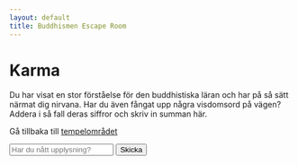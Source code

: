 ```yaml
---
layout: default
title: Buddhismen Escape Room
---
```


# Karma

Du har visat en stor förståelse för den buddhistiska läran och har på så sätt närmat dig nirvana.
Har du även fångat upp några visdomsord på vägen? Addera  i så fall deras siffror och skriv in summan här.

Gå tillbaka till [tempelområdet](/rooms/rum3.html)
 
 <input type="text" id="answer" placeholder="Har du nått upplysning?">
<button onclick="checkAnswer()">Skicka</button>

<p id="message"></p>
<a href="nirvana.html" id="nextLink" style="display:none;">Gå vidare!</a>

<script>
const correctHash = "MTg="; // 18 i Base64

function checkAnswer() {
    var userAnswer = document.getElementById('answer').value.trim().toLowerCase();
    var message = document.getElementById('message');
    var nextLink = document.getElementById('nextLink');

    var userHash = btoa(userAnswer);

    if(userHash === correctHash) {
        message.textContent = "Rätt! Du kan gå vidare.";
        nextLink.style.display = 'inline';
    } else {
        message.textContent = "Du harsäkert börjat förbättra din karma genom dina flitiga studier om buddhismen. Men än har du lång väg att vandra på den åttafaldiga vägen. Ett tips är att lyssna på munkars och nunnors vishet.";
        nextLink.style.display = 'none';
    }
}
</script>
